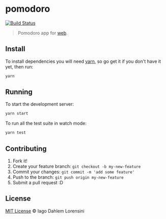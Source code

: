 # pomodoro

[![Build Status](https://travis-ci.org/iagodahlem/pomodoro.svg?branch=master)](https://travis-ci.org/iagodahlem/pomodoro)

> Pomodoro app for [web](https://iagodahlem.github.io/pomodoro).

## Install

To install dependencies you will need [yarn](https://yarnpkg.com/en/), so go get it if you don't have it yet, then run:

```sh
yarn
```

## Running

To start the development server:

```sh
yarn start
```

To run all the test suite in watch mode:

```sh
yarn test
```

## Contributing

1. Fork it!
2. Create your feature branch: `git checkout -b my-new-feature`
3. Commit your changes: `git commit -m 'add some feature'`
4. Push to the branch: `git push origin my-new-feature`
5. Submit a pull request :D

## License

[MIT License](LICENSE) © Iago Dahlem Lorensini
